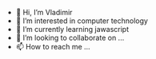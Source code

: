- 👋 Hi, I’m Vladimir
- 👀 I’m interested in computer technology
- 🌱 I’m currently learning jawascript
- 💞️ I’m looking to collaborate on ...
- 📫 How to reach me ...

<!---
vladled2021/vladled2021 is a ✨ special ✨ repository because its `README.md` (this file) appears on your GitHub profile.
You can click the Preview link to take a look at your changes.
--->
